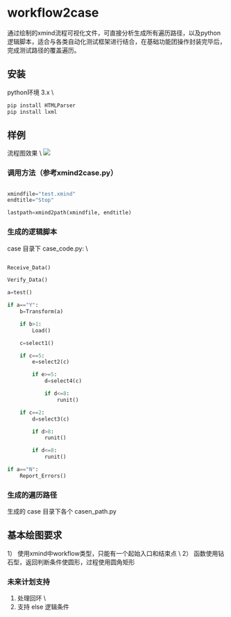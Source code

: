 # workflow2case
通过绘制的xmind流程可视化文件，可直接分析生成所有遍历路径，以及python逻辑脚本，适合与各类自动化测试框架进行结合，在基础功能团操作封装完毕后，完成测试路径的覆盖遍历。

## 安装

python环境 3.x \
```bash
pip install HTMLParser
pip install lxml

```

## 样例

流程图效果 \ 
![](https://github.com/sheerfish999/workflow2case/example.png) 

### 调用方法（参考xmind2case.py）

```python

xmindfile="test.xmind"
endtitle="Stop"

lastpath=xmind2path(xmindfile, endtitle)

```

### 生成的逻辑脚本

case 目录下  case_code.py: \ 

```python

Receive_Data()

Verify_Data()

a=test()

if a=="Y":
	b=Transform(a)

	if b>1:
		Load()

	c=select1()

	if c==5:
		e=select2(c)

		if e>=5:
			d=select4(c)

			if d<=8:
				runit()

	if c==2:
		d=select3(c)

		if d>8:
			runit()

		if d<=8:
			runit()

if a=="N":
	Report_Errors()


```

### 生成的遍历路径

生成的 case 目录下各个 casen_path.py

## 基本绘图要求

1） 使用xmind中workflow类型，只能有一个起始入口和结束点 \ 
2） 函数使用钻石型，返回判断条件使圆形，过程使用圆角矩形

### 未来计划支持

1)  处理回环 \ 
2) 支持 else 逻辑条件

